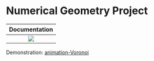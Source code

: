 Numerical Geometry Project
==========================

| **Documentation** |
|:-----------------:|
| [![][docs-stable-img]][docs-stable-url] | 



[docs-stable-img]: https://img.shields.io/badge/docs-stable-blue.svg
[docs-stable-url]: https://JulienCalbert/Numerical-Geometry/stable

Demonstration: [animation-Voronoi](https://youtu.be/NElIesvDdjE)
